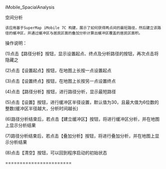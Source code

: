 iMobile_SpacialAnalysis

空间分析

	该应用基于SuperMap iMobile 7C 构建，展示了如何获得两点间的最短路径，然后建立该路径的缓冲区，并通过缓冲区与居民区面的叠加分析计算出缓冲区覆盖的居民区面积。
	
操作说明：

  (1)点击【路径分析】按钮，显示设置起点、终点及分析路径的按钮，再次点击将隐藏之

  (2)点击【设置起点】按钮，在地图上长按一点设置起点

  (3)点击【设置终点】按钮，在地图上长按另一点设置终点

  (4)点击【路径分析】按钮，进行路径分析，显示最短路径

  (5)点击【设置】按钮，进行缓冲区半径设置，默认值为30，且最大值为6位数的整数(缓冲区半径越大，分析时间越长)

  (6)路径分析结束后，若点击【建立缓冲区】按钮，将进行缓冲区分析，并在地图上显示分析结果

  (7)路径分析结束后，若点击【叠加分析】按钮，将进行叠加分析，并在地图上显示分析结果

  (8)点击【清空】按钮，可以回到程序启动的初始状态

=======================
